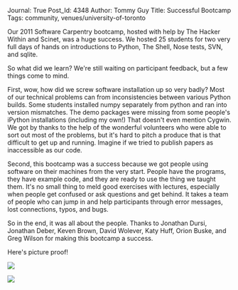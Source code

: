 Journal: True
Post_Id: 4348
Author: Tommy Guy
Title: Successful Bootcamp
Tags: community, venues/university-of-toronto

<p>Our 2011 Software Carpentry bootcamp, hosted with help by The Hacker Within and Scinet, was a huge success. We hosted 25 students for two very full days of hands on introductions to Python, The Shell, Nose tests, SVN, and sqlite.</p>
<p>So what did we learn? We're still waiting on participant feedback, but a few things come to mind.</p>
<p>First, wow, how did we screw software installation up so very badly? Most of our technical problems can from inconsistencies between various Python builds. Some students installed numpy separately from python and ran into version mismatches. The demo packages were missing from some people's iPython installations (including my own!) That doesn't even mention Cygwin. We got by thanks to the help of the wonderful volunteers who were able to sort out most of the problems, but it's hard to pitch a produce that is that difficult to get up and running. Imagine if we tried to publish papers as inaccessible as our code.</p>
<p>Second, this bootcamp was a success because we got people using software on their machines from the very start. People have the programs, they have example code, and they are ready to use the thing we taught them. It's no small thing to meld good exercises with lectures, especially when people get confused or ask questions and get behind. It takes a team of people who can jump in and help participants through error messages, lost connections, typos, and bugs.</p>
<p>So in the end, it was all about the people. Thanks to Jonathan Dursi, Jonathan Deber, Keven Brown, David Wolever, Katy Huff, Orion Buske, and Greg Wilson for making this bootcamp a success.</p>
<p>Here's picture proof!</p>
<p><img src="{{root_path}}/files/2011/11/IMG_0730-300x224.jpg" /></p>
<p><img src="{{root_path}}/files/2011/11/IMG_0738-300x224.jpg" /></p>
